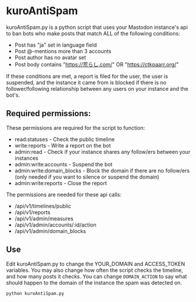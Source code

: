# kuroAntiSpam

kuroAntiSpam.py is a python script that uses your Mastodon instance's api to ban bots who make posts that match ALL of the following conditions:

- Post has "ja" set in language field
- Post @-mentions more than 3 accounts
- Post author has no avatar set
- Post body contains "https://荒らし.com/" OR "https://ctkpaarr.org/"

If these conditions are met, a report is filed for the user, the user is suspended, and the instance it came from is blocked if there is no follower/following relationship between any users on your instance and the bot's.


## Required permissions:

These permissions are required for the script to function:

- read:statuses - Check the public timeline
- write:reports - Write a report on the bot
- admin:read - Check if your instance shares any follow/ers between your instances
- admin:write:accounts - Suspend the bot
- admin:write:domain_blocks - Block the domain if there are no follow/ers (only needed if you want to silence or suspend the domain)
- admin:write:reports - Close the report


The permissions are needed for these api calls:

- /api/v1/timelines/public
- /api/v1/reports
- /api/v1/admin/measures
- /api/v1/admin/accounts/:id/action
- /api/v1/admin/domain_blocks


## Use

Edit kuroAntiSpam.py to change the YOUR_DOMAIN and ACCESS_TOKEN variables. You may also change how often the script checks the timeline, and how many posts it checks.
You can change `DOMAIN_ACTION` to say what should happen to the domain of the instance the spam was detected on.

``python kuroAntiSpam.py``
